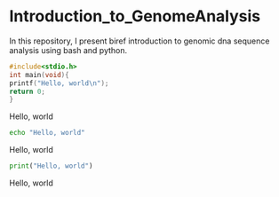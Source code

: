 # Introduction_to_GenomeAnalysis
In this repository, I present biref introduction to genomic dna sequence analysis using bash and python.
```c
#include<stdio.h>
int main(void){
printf("Hello, world\n");
return 0;
}
```
Hello, world

```sh
echo "Hello, world"
```
Hello, world


```python
print("Hello, world")
```
Hello, world
